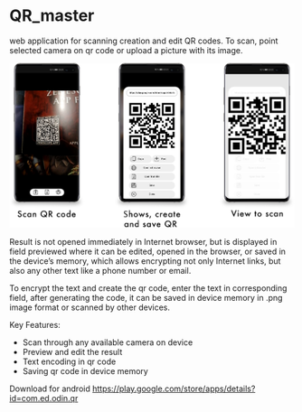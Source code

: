 # QR_master
web application for scanning creation and edit QR codes.
To scan, point selected camera on qr code or upload a picture with its image.

![QR Master screens](screens.png)

Result is not opened immediately in Internet browser, but is displayed in field previewed where it can be edited, opened in the browser, or saved in the device’s memory, which allows encrypting not only Internet links, but also any other text like a phone number or email.

To encrypt the text and create the qr code, enter the text in  corresponding field, after generating the code, it can be saved in  device memory in .png image format or scanned by other devices.

Key Features:
- Scan through any available camera on device
- Preview and edit the result
- Text encoding in qr code
- Saving qr code in device memory

Download for android https://play.google.com/store/apps/details?id=com.ed.odin.qr
